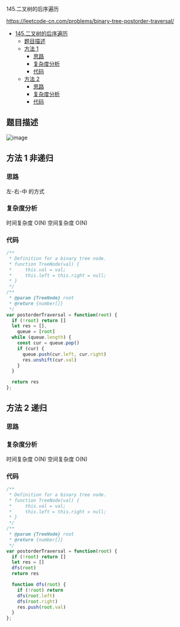 145.二叉树的后序遍历

https://leetcode-cn.com/problems/binary-tree-postorder-traversal/
- [145.二叉树的后序遍历](#145.二叉树的后序遍历)
  - [题目描述](#题目描述)
  - [方法 1](#方法-1-非递归)
    - [思路](#思路)
    - [复杂度分析](#复杂度分析)
    - [代码](#代码)
  - [方法 2](#方法-2-递归)
    - [思路](#思路)
    - [复杂度分析](#复杂度分析)
    - [代码](#代码)

## 题目描述
![image](https://user-images.githubusercontent.com/32665965/132616841-8f3908c7-c4bd-445e-885a-7f950fe46321.png)

## 方法 1 非递归

### 思路
左-右-中 的方式

### 复杂度分析
时间复杂度 O(N)
空间复杂度 O(N)

### 代码
```js
/**
 * Definition for a binary tree node.
 * function TreeNode(val) {
 *     this.val = val;
 *     this.left = this.right = null;
 * }
 */
/**
 * @param {TreeNode} root
 * @return {number[]}
 */
var postorderTraversal = function(root) {
  if (!root) return []
  let res = [],
    queue = [root]
  while (queue.length) {
    const cur = queue.pop()
    if (cur) {
      queue.push(cur.left, cur.right)
      res.unshift(cur.val)
    }
  }

  return res
};
```

## 方法 2 递归

### 思路

### 复杂度分析
时间复杂度 O(N)
空间复杂度 O(N)

### 代码
```js
/**
 * Definition for a binary tree node.
 * function TreeNode(val) {
 *     this.val = val;
 *     this.left = this.right = null;
 * }
 */
/**
 * @param {TreeNode} root
 * @return {number[]}
 */
var postorderTraversal = function(root) {
  if (!root) return []
  let res = []
  dfs(root)
  return res

  function dfs(root) {
    if (!root) return
    dfs(root.left)
    dfs(root.right)
    res.push(root.val)
  }
};
```
